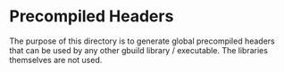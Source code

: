 # Precompiled Headers

The purpose of this directory is to generate global precompiled headers
that can be used by any other gbuild library / executable.
The libraries themselves are not used.
